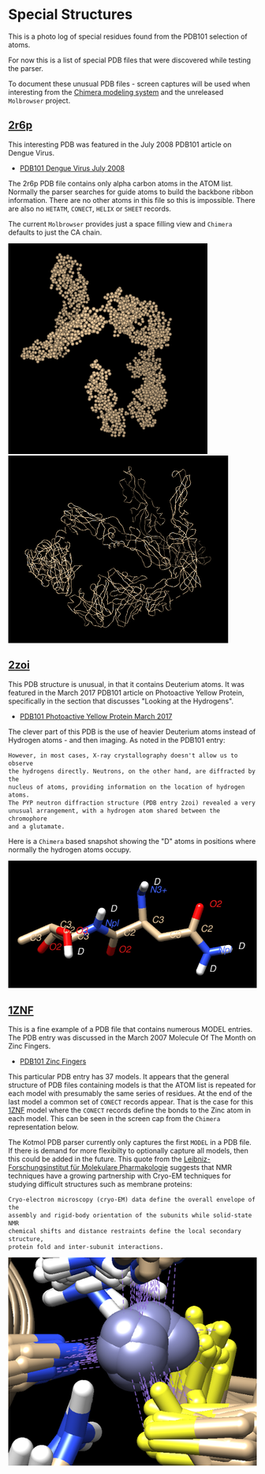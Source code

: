 Special Structures
=================

This is a photo log of special residues found from the PDB101 selection of atoms.


For now this is a list of special PDB files that were discovered while testing the parser.

To document these unusual PDB files - screen captures will be used
when interesting from the [Chimera modeling system][1] and the 
unreleased `Molbrowser` project.

  [1]: https://www.cgl.ucsf.edu/chimera/

[2r6p][3]
----
This interesting PDB was featured in the July 2008 PDB101 article on Dengue Virus.

* [PDB101 Dengue Virus July 2008][2]

  [2]: https://pdb101.rcsb.org/motm/103
  [3]: https://www.rcsb.org/structure/2r6p

The 2r6p PDB file contains only alpha carbon atoms in the ATOM list.   Normally the parser searches for guide atoms
to build the backbone ribbon information.   There are no other atoms in this file so this is impossible.
There are also no `HETATM`, `CONECT`, `HELIX` or `SHEET` records.  

The current `Molbrowser` provides just a space filling view 
and `Chimera` defaults to just the CA chain.

![Molbrowser view](img/PDB-2R6P-Molbrowser-spacefilling.PNG)
![Chimera background view](img/PDB-2R6P-chimera-CAbackbone.PNG)

[2zoi][5]
----
This PDB structure is unusual, in that it contains Deuterium atoms.
It was featured in the March 2017 PDB101 article on Photoactive Yellow Protein, specifically in
the section that discusses "Looking at the Hydrogens".

* [PDB101 Photoactive Yellow Protein March 2017][4]

  [4]: https://pdb101.rcsb.org/motm/207
  [5]: https://www.rcsb.org/structure/2zoi

The clever part of this PDB is the use of heavier Deuterium atoms instead of Hydrogen atoms - and then 
imaging.  As noted in the PDB101 entry:

    However, in most cases, X-ray crystallography doesn't allow us to observe 
    the hydrogens directly. Neutrons, on the other hand, are diffracted by the 
    nucleus of atoms, providing information on the location of hydrogen atoms. 
    The PYP neutron diffraction structure (PDB entry 2zoi) revealed a very 
    unusual arrangement, with a hydrogen atom shared between the chromophore 
    and a glutamate.  

Here is a `Chimera` based snapshot showing the "D" atoms in positions where normally
the hydrogen atoms occupy.

![Chimera background view](img/PDB-2ZOI-chimera-has-DeuteriumAtoms.PNG)

[1ZNF][7]
----
This is a fine example of a PDB file that contains numerous MODEL entries.
The PDB entry was discussed in the March 2007 Molecule Of The Month on Zinc Fingers.

* [PDB101 Zinc Fingers][7]

  [6]: https://pdb101.rcsb.org/motm/87
  [7]: https://www.rcsb.org/structure/1ZNF

This particular PDB entry has 37 models.  It appears that the general structure
of PDB files containing models is that the ATOM list is repeated for each 
model with presumably the same series of residues.   At the end of the last 
model a common set of `CONECT` records appear.  That is the case 
for this [1ZNF][7] model where the `CONECT` records define the 
bonds to the Zinc atom in each model.   This can be seen in the
screen cap from the `Chimera` representation below.

The Kotmol PDB parser currently only captures the first `MODEL` in a PDB file.
If there is demand for more flexibilty to optionally capture
all models, then this could be added in the future.   This quote 
from the
[Leibniz-Forschungsinstitut für Molekulare Pharmakologie](https://www.leibniz-fmp.de/de/lange)
suggests that NMR techniques have a growing partnership with Cryo-EM 
techniques for studying difficult structures such as membrane proteins:

    Cryo-electron microscopy (cryo-EM) data define the overall envelope of the 
    assembly and rigid-body orientation of the subunits while solid-state NMR 
    chemical shifts and distance restraints define the local secondary structure, 
    protein fold and inter-subunit interactions.


![Chimera background view](img/PDB-1ZNF-37-models-Chimera.PNG)



